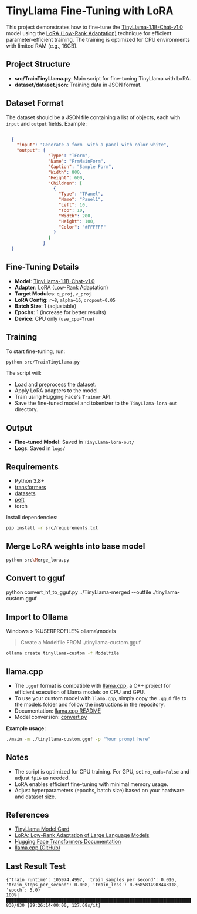 # TinyLlama Fine-Tuning with LoRA

This project demonstrates how to fine-tune the [TinyLlama-1.1B-Chat-v1.0](https://huggingface.co/TinyLlama/TinyLlama-1.1B-Chat-v1.0)
model using the [LoRA (Low-Rank Adaptation)](https://arxiv.org/abs/2106.09685) technique for efficient parameter-efficient training. The training is optimized for CPU environments with limited RAM (e.g., 16GB).

## Project Structure

- **src/TrainTinyLlama.py**: Main script for fine-tuning TinyLlama with LoRA.
- **dataset/dataset.json**: Training data in JSON format.

## Dataset Format

The dataset should be a JSON file containing a list of objects, each with `input` and `output` fields. Example:

```json

  {
    "input": "Generate a form  with a panel with color white",
    "output": {
                "Type": "TForm",
                "Name": "FrmMainForm",
                "Caption": "Sample Form",
                "Width": 800,
                "Height": 600,
                "Children": [
                  {
                    "Type": "TPanel",
                    "Name": "Panel1",
                    "Left": 10,
                    "Top": 10,
                    "Width": 200,
                    "Height": 100,
                    "Color": "#FFFFFF"
                  }
                ]
              }
  }

```

## Fine-Tuning Details

- **Model**: [TinyLlama-1.1B-Chat-v1.0](https://huggingface.co/TinyLlama/TinyLlama-1.1B-Chat-v1.0)
- **Adapter**: LoRA (Low-Rank Adaptation)
- **Target Modules**: `q_proj`, `v_proj`
- **LoRA Config**: `r=8`, `alpha=16`, `dropout=0.05`
- **Batch Size**: 1 (adjustable)
- **Epochs**: 1 (increase for better results)
- **Device**: CPU only (`use_cpu=True`)

## Training

To start fine-tuning, run:

```sh
python src/TrainTinyLlama.py
```

The script will:

- Load and preprocess the dataset.
- Apply LoRA adapters to the model.
- Train using Hugging Face's `Trainer` API.
- Save the fine-tuned model and tokenizer to the `TinyLlama-lora-out` directory.

## Output

- **Fine-tuned Model**: Saved in `TinyLlama-lora-out/`
- **Logs**: Saved in `logs/`

## Requirements

- Python 3.8+
- [transformers](https://pypi.org/project/transformers/)
- [datasets](https://pypi.org/project/datasets/)
- [peft](https://pypi.org/project/peft/)
- torch

Install dependencies:

```sh
pip install -r src/requirements.txt
```

## Merge LoRA weights into base model

```sh
python src\Merge_lora.py
```

## Convert to gguf

python convert_hf_to_gguf.py ../TinyLlama-merged --outfile ./tinyllama-custom.gguf

## Import to Ollama

Windows > %USERPROFILE%\.ollama\models  

> Create a Modelfile
FROM ./tinyllama-custom.gguf

```sh
ollama create tinyllama-custom -f Modelfile
```

## llama.cpp

- The `.gguf` format is compatible with [llama.cpp](https://github.com/ggerganov/llama.cpp), a C++ project for efficient execution of Llama models on CPU and GPU.
- To use your custom model with `llama.cpp`, simply copy the `.gguf` file to the models folder and follow the instructions in the repository.
- Documentation: [llama.cpp README](https://github.com/ggerganov/llama.cpp#readme)
- Model conversion: [convert.py](https://github.com/ggerganov/llama.cpp/blob/master/convert.py)

**Example usage:**

```sh
./main -m ./tinyllama-custom.gguf -p "Your prompt here"
```

## Notes

- The script is optimized for CPU training. For GPU, set `no_cuda=False` and adjust `fp16` as needed.
- LoRA enables efficient fine-tuning with minimal memory usage.
- Adjust hyperparameters (epochs, batch size) based on your hardware and dataset size.

## References

- [TinyLlama Model Card](https://huggingface.co/TinyLlama/TinyLlama-1.1B-Chat-v1.0)
- [LoRA: Low-Rank Adaptation of Large Language Models](https://arxiv.org/abs/2106.09685)
- [Hugging Face Transformers Documentation](https://huggingface.co/docs/transformers/index)
- [llama.cpp (GitHub)](https://github.com/ggerganov/llama.cpp)

## Last Result Test

```ljson
{'train_runtime': 105974.4997, 'train_samples_per_second': 0.016, 'train_steps_per_second': 0.008, 'train_loss': 0.3685814903443118, 'epoch': 5.0}
100%|████████████████████████████████████████████████████████████████████████████████| 830/830 [29:26:14<00:00, 127.68s/it]
```
